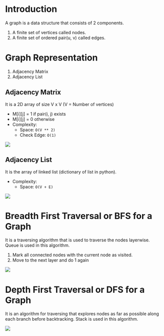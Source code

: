 # Introduction
A graph is a data structure that consists of 2 components.

1. A finite set of vertices called nodes.
2. A finite set of ordered pair(u, v) called edges.

# Graph Representation
1. Adjacency Matrix
2. Adjacency List

## Adjacency Matrix
It is a 2D array of size V x V (V = Number of vertices)

- M[i][j] = 1 if pair(i, j) exists
- M[i][j] = 0 otherwise
- Complexity:
  - Space: `O(V ** 2)`
  - Check Edge: `O(1)`

![](https://www.geeksforgeeks.org/wp-content/uploads/adjacency_matrix_representation.png)

## Adjacency List
It is the array of linked list (dictionary of list in python).

- Complexity:
  - Space: `O(V + E)`

![](https://www.geeksforgeeks.org/wp-content/uploads/adjacency_list_representation.png)

# Breadth First Traversal or BFS for a Graph
It is a traversing algorithm that is used to traverse the nodes layerwise. Queue is used in this algorithm.

1. Mark all connected nodes with the current node as visited.
2. Move to the next layer and do 1 again

![](https://he-s3.s3.amazonaws.com/media/uploads/fdec3c2.jpg)

# Depth First Traversal or DFS for a Graph
It is an algorithm for traversing that explores nodes as far as possible along each branch before backtracking. Stack is used in this algorithm.

![](https://he-s3.s3.amazonaws.com/media/uploads/9fa1119.jpg)